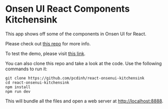 # Onsen UI React Components Kitchensink

This app shows off some of the components in Onsen UI for React.

Please check out [this repo](https://github.com/pcdinh/react-onsenui-kitchensink) for more info.

To test the demo, please visit [this link](http://onsenui.github.io/react-onsenui-kitchensink/demo.html).

You can also clone this repo and take a look at the code. Use the following commands to run it:

```
git clone https://github.com/pcdinh/react-onsenui-kitchensink
cd react-onsenui-kitchensink
npm install
npm run dev
```

This will bundle all the files and open a web server at [http://localhost:8888](http://localhost:8888).
